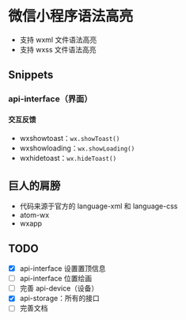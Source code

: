 # 微信小程序语法高亮

- 支持 wxml 文件语法高亮
- 支持 wxss 文件语法高亮

## Snippets

### api-interface（界面）

#### 交互反馈

- wxshowtoast：`wx.showToast()`
- wxshowloading：`wx.showLoading()`
- wxhidetoast：`wx.hideToast()`

## 巨人的肩膀

- 代码来源于官方的 language-xml 和 language-css
- atom-wx
- wxapp

## TODO

- [x] api-interface 设置置顶信息
- [ ] api-interface 位置绘画
- [ ] 完善 api-device（设备）
- [x] api-storage：所有的接口
- [ ] 完善文档
